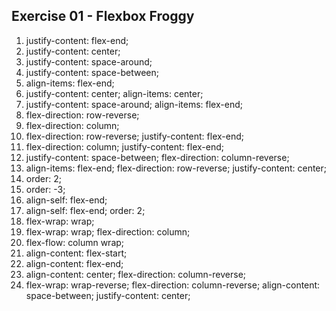 ## Exercise 01 - Flexbox Froggy

1. justify-content: flex-end;
2. justify-content: center;
3. justify-content: space-around;
4. justify-content: space-between;
5. align-items: flex-end;
6. justify-content: center;
   align-items: center;
7. justify-content: space-around;
   align-items: flex-end;
8. flex-direction: row-reverse;
9. flex-direction: column;
10. flex-direction: row-reverse;
    justify-content: flex-end;
11. flex-direction: column;
    justify-content: flex-end;
12. justify-content: space-between;
    flex-direction: column-reverse;
13. align-items: flex-end;
    flex-direction: row-reverse;
    justify-content: center;
14. order: 2;
15. order: -3;
16. align-self: flex-end;
17. align-self: flex-end;
    order: 2;
18. flex-wrap: wrap;
19. flex-wrap: wrap;
    flex-direction: column;
20. flex-flow: column wrap;
21. align-content: flex-start;
22. align-content: flex-end;
23. align-content: center;
    flex-direction: column-reverse;
24. flex-wrap: wrap-reverse;
    flex-direction: column-reverse;
    align-content: space-between;
    justify-content: center;
